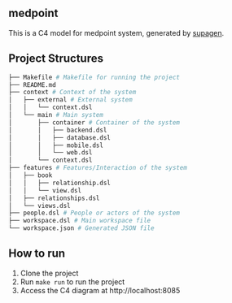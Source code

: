 ## medpoint
This is a C4 model for medpoint system, generated by [supagen](https://github.com/supagen/supagen).

## Project Structures
    
```bash
├── Makefile # Makefile for running the project
├── README.md
├── context # Context of the system
│   ├── external # External system
│   │   └── context.dsl
│   └── main # Main system
│       ├── container # Container of the system
│       │   ├── backend.dsl
│       │   ├── database.dsl
│       │   ├── mobile.dsl
│       │   └── web.dsl
│       └── context.dsl
├── features # Features/Interaction of the system
│   ├── book
│   │   ├── relationship.dsl
│   │   └── view.dsl
│   ├── relationships.dsl
│   └── views.dsl
├── people.dsl # People or actors of the system
├── workspace.dsl # Main workspace file
└── workspace.json # Generated JSON file
```

## How to run
1. Clone the project
2. Run `make run` to run the project
3. Access the C4 diagram at http://localhost:8085
